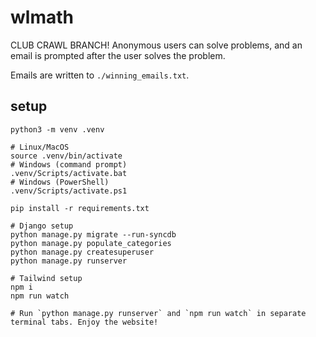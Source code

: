 # wlmath

CLUB CRAWL BRANCH! Anonymous users can solve problems, and an email is prompted after the user solves the problem.

Emails are written to `./winning_emails.txt`.

## setup

```
python3 -m venv .venv

# Linux/MacOS
source .venv/bin/activate
# Windows (command prompt)
.venv/Scripts/activate.bat
# Windows (PowerShell)
.venv/Scripts/activate.ps1

pip install -r requirements.txt

# Django setup
python manage.py migrate --run-syncdb
python manage.py populate_categories
python manage.py createsuperuser
python manage.py runserver

# Tailwind setup
npm i
npm run watch

# Run `python manage.py runserver` and `npm run watch` in separate terminal tabs. Enjoy the website!
```
